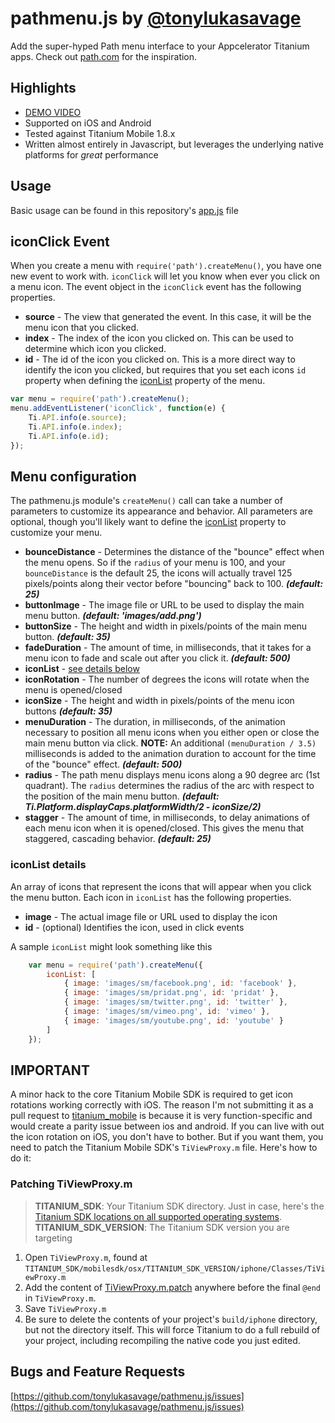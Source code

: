# pathmenu.js by [@tonylukasavage](http://twitter.com/#!/tonylukasavage)

Add the super-hyped Path menu interface to your Appcelerator Titanium apps. Check out [path.com](http://path.com) for the inspiration.

## Highlights

* [DEMO VIDEO](http://www.youtube.com/watch?v=7UviCrgNFr0)
* Supported on iOS and Android
* Tested against Titanium Mobile 1.8.x
* Written almost entirely in Javascript, but leverages the underlying native platforms for _great_ performance

## Usage

Basic usage can be found in this repository's [app.js](https://github.com/tonylukasavage/pathmenu.js/blob/master/Resources/app.js) file

## iconClick Event

When you create a menu with `require('path').createMenu()`, you have one new event to work with. `iconClick` will let you know when ever you click on a menu icon. The event object in the `iconClick` event has the following properties.

* **source** - The view that generated the event. In this case, it will be the menu icon that you clicked.
* **index** - The index of the icon you clicked on. This can be used to determine which icon you clicked.
* **id** - The id of the icon you clicked on. This is a more direct way to identify the icon you clicked, but requires that you set each icons `id` property when defining the <a href="#iconList">iconList</a> property of the menu.

```javascript
var menu = require('path').createMenu();
menu.addEventListener('iconClick', function(e) {
    Ti.API.info(e.source);
	Ti.API.info(e.index);
	Ti.API.info(e.id);
});
```

## Menu configuration

The pathmenu.js module's `createMenu()` call can take a number of parameters to customize its appearance and behavior. All parameters are optional, though you'll likely want to define the <a href="#iconList">iconList</a> property to customize your menu. 

* **bounceDistance** - Determines the distance of the "bounce" effect when the menu opens. So if the `radius` of your menu is 100, and your `bounceDistance` is the default 25, the icons will actually travel 125 pixels/points along their vector before "bouncing" back to 100. **_(default: 25)_** 
* **buttonImage** - The image file or URL to be used to display the main menu button. **_(default: 'images/add.png')_**
* **buttonSize** - The height and width in pixels/points of the main menu button. **_(default: 35)_**
* **fadeDuration** - The amount of time, in milliseconds, that it takes for a menu icon to fade and scale out after you click it. **_(default: 500)_**
* **iconList** - <a href="#iconList">see details below</a>
* **iconRotation** - The number of degrees the icons will rotate when the menu is opened/closed
* **iconSize** - The height and width in pixels/points of the menu icon buttons **_(default: 35)_**
* **menuDuration** - The duration, in milliseconds, of the animation necessary to position all menu icons when you either open or close the main menu button via click. **NOTE:** An additional `(menuDuration / 3.5)` milliseconds is added to the animation duration to account for the time of the "bounce" effect. **_(default: 500)_**
* **radius** - The path menu displays menu icons along a 90 degree arc (1st quadrant). The `radius` determines the radius of the arc with respect to the position of the main menu button. **_(default: Ti.Platform.displayCaps.platformWidth/2 - iconSize/2)_**
* **stagger** - The amount of time, in milliseconds, to delay animations of each menu icon when it is opened/closed. This gives the menu that staggered, cascading behavior. **_(default: 25)_**


### iconList details<a name="iconList">&nbsp;</a>

An array of icons that represent the icons that will appear when you click the menu button. Each icon in `iconList` has the following properties.

* **image** - The actual image file or URL used to display the icon
* **id** - (optional) Identifies the icon, used in click events
       
A sample `iconList` might look something like this

```javascript
    var menu = require('path').createMenu({
        iconList: [
          	{ image: 'images/sm/facebook.png', id: 'facebook' },
        	{ image: 'images/sm/pridat.png', id: 'pridat' },
        	{ image: 'images/sm/twitter.png', id: 'twitter' },
        	{ image: 'images/sm/vimeo.png', id: 'vimeo' },
        	{ image: 'images/sm/youtube.png', id: 'youtube' }
        ]
    });
```

## IMPORTANT 

A minor hack to the core Titanium Mobile SDK is required to get icon rotations working correctly with iOS. The reason I'm not submitting it as a pull request to [titanium_mobile](https://github.com/appcelerator/titanium_mobile) is because it is very function-specific and would create a parity issue between ios and android. If you can live with out the icon rotation on iOS, you don't have to bother. But if you want them, you need to patch the Titanium Mobile SDK's `TiViewProxy.m` file. Here's how to do it:

### Patching TiViewProxy.m

> **TITANIUM_SDK**: Your Titanium SDK directory. Just in case, here's the [Titanium SDK locations on all supported operating systems](https://wiki.appcelerator.org/display/guides/Installing+Titanium+SDK+Continuous+Builds#InstallingTitaniumSDKContinuousBuilds-ManualInstall).
> **TITANIUM_SDK_VERSION**: The Titanium SDK version you are targeting

1. Open `TiViewProxy.m`, found at `TITANIUM_SDK/mobilesdk/osx/TITANIUM_SDK_VERSION/iphone/Classes/TiViewProxy.m`
2. Add the content of [TiViewProxy.m.patch](https://github.com/tonylukasavage/pathmenu.js/blob/master/patch/TiViewProxy.m.patch) anywhere before the final `@end` in `TiViewProxy.m`.
3. Save `TiViewProxy.m`
4. Be sure to delete the contents of your project's `build/iphone` directory, but not the directory itself. This will force Titanium to do a full rebuild of your project, including recompiling the native code you just edited.

## Bugs and Feature Requests

[https://github.com/tonylukasavage/pathmenu.js/issues](https://github.com/tonylukasavage/pathmenu.js/issues)

